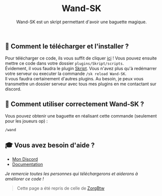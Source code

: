 <h1 align="center">Wand-SK</h1>
<p align="center">Wand-SK est un skript permettant d'avoir une baguette magique.</p><br />

## 🏹 **Comment le télécharger et l'installer ?**
Pour télécharger ce code, ils vous suffit de cliquer [ici](https://github.com/MaxouLeKangou/Wand-SK/releases/tag/v1.0.0) ! Vous pouvez ensuite mettre ce code dans votre dossier `plugins/Skript/scripts`.<br />
Évidement, il vous faudra le plugin [Skript](https://github.com/SkriptLang/Skript/releases). Vous n'avez plus qu'à redémarrer votre serveur ou executer la commande `/sk reload Wand-SK`.<br />
Il vous faudra certainement d'autres plugins. Au besoin, je peux vous transmettre un dossier serveur avec tous mes plugins en me contactant sur discord.

## 👀 **Comment utiliser correctement Wand-SK ?**
Vous pouvez obtenir une baguette en réalisant cette commande (seulement pour les joueurs op) : <br />
```
/wand
```

## 🎓 **Vous avez besoin d'aide ?**

- [Mon Discord](https://discord.gg/8SfwgQqQxh)
- [Documentation](https://github.com/MaxouLeKangou/Wand-SK/blob/main/documentation.md)

_Je remercie toutes les personnes qui téléchargerons et aiderons à améliorer ce code !_
> Cette page a été repris de celle de [ZorgBtw](https://github.com/ZorgBtw/BungeeSK)
